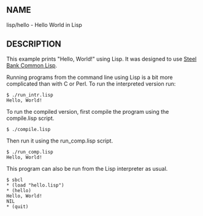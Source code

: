 
NAME
----

lisp/hello - Hello World in Lisp

DESCRIPTION
-----------

This example prints "Hello, World!" using Lisp.
It was designed to use [Steel Bank Common Lisp][sbcl].

  [sbcl]: http://www.sbcl.org

Running programs from the command line using Lisp is a
bit more complicated than with C or Perl.
To run the interpreted version run:

    $ ./run_intr.lisp
    Hello, World!

To run the compiled version, first compile the program
using the compile.lisp script.

    $ ./compile.lisp

Then run it using the run_comp.lisp script.

    $ ./run_comp.lisp
    Hello, World!

This program can also be run from the Lisp interpreter as usual.

    $ sbcl
    * (load "hello.lisp")
    * (hello)
    Hello, World!
    NIL
    * (quit)

